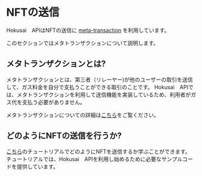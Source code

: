 # NFTの送信

Hokusai　APIはNFTの送信に [meta-transaction](glosarry.md#meta-transactions) を利用しています。

このセクションではメタトランザクションについて説明します。

## メタトランザクションとは?

メタトランザクションとは、第三者（リレーヤー)が他のユーザーの取引を送信して、ガス料金を自分で支払うことができる取引のことです。
Hokusai　APIでは、メタトランザクションを利用して送信機能を実装しているため、利用者がガス代を支払う必要がありません。

メタトランザクションについての詳細は[こちら](ja/glosarry.md#meta-transactions)をご覧ください。

## どのようにNFTの送信を行うか?

[こちら](get-started.md#transfer-an-nft)のチュートリアルでどのようにNFTを送信するか学ぶことができます。
チュートリアルでは、Hokusai　APIを利用し始めるために必要なサンプルコードを提供しています。

